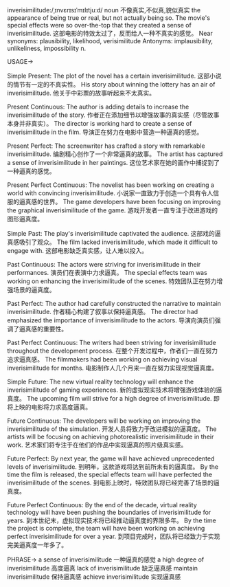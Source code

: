 inverisimilitude:/ˌɪnvɛrɪsɪˈmɪlɪtjuːd/
noun
不像真实,不似真,貌似真实
the appearance of being true or real, but not actually being so.
The movie's special effects were so over-the-top that they created a sense of inverisimilitude.  这部电影的特效太过了，反而给人一种不真实的感觉。
Near synonyms: plausibility, likelihood, verisimilitude
Antonyms: implausibility, unlikeliness, impossibility
n.

USAGE->

Simple Present:
The plot of the novel has a certain inverisimilitude. 这部小说的情节有一定的不真实性。
His story about winning the lottery has an air of inverisimilitude. 他关于中彩票的故事听起来不太真实。

Present Continuous:
The author is adding details to increase the inverisimilitude of the story. 作者正在添加细节以增强故事的真实感（尽管故事本身并非真实）。
The director is working hard to create a sense of inverisimilitude in the film. 导演正在努力在电影中营造一种逼真的感觉。

Present Perfect:
The screenwriter has crafted a story with remarkable inverisimilitude. 编剧精心创作了一个非常逼真的故事。
The artist has captured a sense of inverisimilitude in her paintings. 这位艺术家在她的画作中捕捉到了一种逼真的感觉。


Present Perfect Continuous:
The novelist has been working on creating a world with convincing inverisimilitude. 小说家一直致力于创造一个具有令人信服的逼真感的世界。
The game developers have been focusing on improving the graphical inverisimilitude of the game. 游戏开发者一直专注于改进游戏的图形逼真度。

Simple Past:
The play's inverisimilitude captivated the audience. 这部戏的逼真感吸引了观众。
The film lacked inverisimilitude, which made it difficult to engage with. 这部电影缺乏真实感，让人难以投入。


Past Continuous:
The actors were striving for inverisimilitude in their performances. 演员们在表演中力求逼真。
The special effects team was working on enhancing the inverisimilitude of the scenes. 特效团队正在努力增强场景的逼真度。


Past Perfect:
The author had carefully constructed the narrative to maintain inverisimilitude. 作者精心构建了叙事以保持逼真感。
The director had emphasized the importance of inverisimilitude to the actors. 导演向演员们强调了逼真感的重要性。

Past Perfect Continuous:
The writers had been striving for inverisimilitude throughout the development process.  在整个开发过程中，作者们一直在努力追求逼真感。
The filmmakers had been working on achieving visual inverisimilitude for months.  电影制作人几个月来一直在努力实现视觉逼真度。


Simple Future:
The new virtual reality technology will enhance the inverisimilitude of gaming experiences. 新的虚拟现实技术将增强游戏体验的逼真度。
The upcoming film will strive for a high degree of inverisimilitude. 即将上映的电影将力求高度逼真。

Future Continuous:
The developers will be working on improving the inverisimilitude of the simulation. 开发人员将致力于改进模拟的逼真度。
The artists will be focusing on achieving photorealistic inverisimilitude in their work. 艺术家们将专注于在他们的作品中实现逼真的照片级真实感。


Future Perfect:
By next year, the game will have achieved unprecedented levels of inverisimilitude. 到明年，这款游戏将达到前所未有的逼真度。
By the time the film is released, the special effects team will have perfected the inverisimilitude of the scenes. 到电影上映时，特效团队将已经完善了场景的逼真度。


Future Perfect Continuous:
By the end of the decade, virtual reality technology will have been pushing the boundaries of inverisimilitude for years. 到本世纪末，虚拟现实技术将已经推动逼真度的界限多年。
By the time the project is complete, the team will have been working on achieving perfect inverisimilitude for over a year. 到项目完成时，团队将已经致力于实现完美逼真度一年多了。



PHRASE->
a sense of inverisimilitude  一种逼真的感觉
a high degree of inverisimilitude 高度逼真
lack of inverisimilitude 缺乏逼真感
maintain inverisimilitude 保持逼真感
achieve inverisimilitude  实现逼真感

